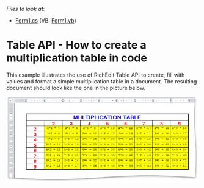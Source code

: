 <!-- default file list -->
*Files to look at*:

* [Form1.cs](./CS/Table_API_Example/Form1.cs) (VB: [Form1.vb](./VB/Table_API_Example/Form1.vb))
<!-- default file list end -->
# Table API - How to create a multiplication table in code


<p>This example illustrates the use of RichEdit Table API to create, fill with values and format a simple multiplication table in a document. The resulting document should look like the one in the picture below.</p>
<p><img src="https://raw.githubusercontent.com/DevExpress-Examples/table-api-how-to-create-a-multiplication-table-in-code-e3231/14.2.3+/media/488706c3-abb8-11e4-80ba-00155d624807.png"></p>

<br/>


